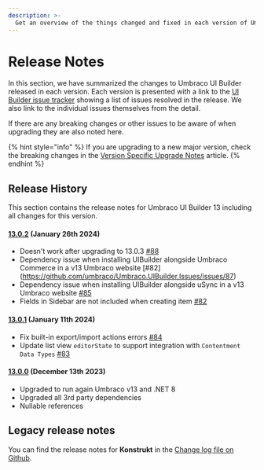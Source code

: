```yaml
---
description: >-
  Get an overview of the things changed and fixed in each version of Umbraco UI Builder.
---
```


# Release Notes

In this section, we have summarized the changes to Umbraco UI Builder released in each version. Each version is presented with a link to the [UI Builder issue tracker](https://github.com/umbraco/Umbraco.UIBuilder.Issues/issues) showing a list of issues resolved in the release. We also link to the individual issues themselves from the detail.

If there are any breaking changes or other issues to be aware of when upgrading they are also noted here.

{% hint style="info" %}
If you are upgrading to a new major version, check the breaking changes in the [Version Specific Upgrade Notes](./upgrading/version-specific.md) article.
{% endhint %}

## Release History

This section contains the release notes for Umbraco UI Builder 13 including all changes for this version.

#### [13.0.2](https://github.com/umbraco/Umbraco.UIBuilder.Issues/issues?q=label%3Arelease%2F13.0.2+is%3Aclosed) (January 26th 2024)

* Doesn't work after upgrading to 13.0.3 [#88](https://github.com/umbraco/Umbraco.UIBuilder.Issues/issues/88)
* Dependency issue when installing UIBuilder alongside Umbraco Commerce in a v13 Umbraco website [#82] (https://github.com/umbraco/Umbraco.UIBuilder.Issues/issues/87)
* Dependency issue when installing UIBuilder alongside uSync in a v13 Umbraco website [#85](https://github.com/umbraco/Umbraco.UIBuilder.Issues/issues/85)
* Fields in Sidebar are not included when creating item [#82](https://github.com/umbraco/Umbraco.UIBuilder.Issues/issues/82)

#### [13.0.1](https://github.com/umbraco/Umbraco.UIBuilder.Issues/issues?q=label%3Arelease%2F13.0.1+is%3Aclosed) (January 11th 2024)

* Fix built-in export/import actions errors [#84](https://github.com/umbraco/Umbraco.UIBuilder.Issues/issues/84)
* Update list view `editorState` to support integration with `Contentment Data Types` [#83](https://github.com/umbraco/Umbraco.UIBuilder.Issues/issues/83)

#### [13.0.0](https://github.com/umbraco/Umbraco.UIBuilder.Issues/issues?q=is%3Aissue+is%3Aclosed+label%3Arelease%2F13+label%3Arelease%2F13.0.0) (December 13th 2023)

* Upgraded to run again Umbraco v13 and .NET 8
* Upgraded all 3rd party dependencies
* Nullable references

## Legacy release notes

You can find the release notes for **Konstrukt** in the [Change log file on Github](changelog-archive/changelog.md).
